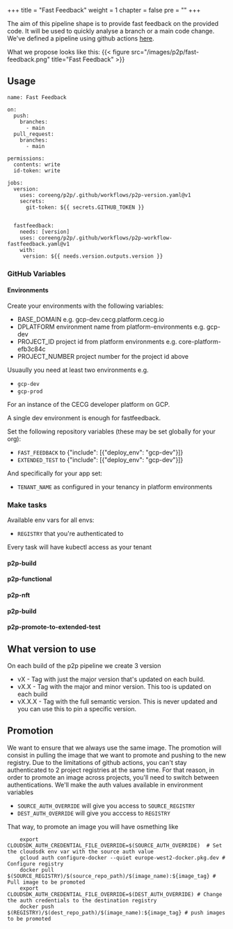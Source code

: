 +++
title = "Fast Feedback"
weight = 1
chapter = false
pre = ""
+++

The aim of this pipeline shape is to provide fast feedback on the provided code. It will be used to quickly analyse a branch or a main code change.
We've defined a pipeline using github actions [here](https://github.com/coreeng/p2p).

What we propose looks like this:
{{< figure src="/images/p2p/fast-feedback.png" title="Fast Feedback" >}}

## Usage
```
name: Fast Feedback

on:
  push:
    branches:
      - main
  pull_request:
    branches:
      - main

permissions:
  contents: write
  id-token: write

jobs:
  version:
    uses: coreeng/p2p/.github/workflows/p2p-version.yaml@v1
    secrets:
      git-token: ${{ secrets.GITHUB_TOKEN }} 


  fastfeedback:
    needs: [version]
    uses: coreeng/p2p/.github/workflows/p2p-workflow-fastfeedback.yaml@v1
    with:
     version: ${{ needs.version.outputs.version }}
```

### GitHub Variables

#### Environments

Create your environments with the following variables:
* BASE_DOMAIN e.g. gcp-dev.cecg.platform.cecg.io
* DPLATFORM environment name from platform-environments e.g. gcp-dev
* PROJECT_ID project id from platform environments e.g. core-platform-efb3c84c
* PROJECT_NUMBER project number for the project id above

Usuaully you need at least two environments e.g.

* `gcp-dev`
* `gcp-prod`


For an instance of the CECG developer platform on GCP.

A single dev environment is enough for fastfeedback.

Set the following repository variables (these may be set globally for your org):

* `FAST_FEEDBACK` to {"include": [{"deploy_env": "gcp-dev"}]}
* `EXTENDED_TEST` to {"include": [{"deploy_env": "gcp-dev"}]}

And specifically for your app set:

* `TENANT_NAME` as configured in your tenancy in platform environments

### Make tasks

Available env vars for all envs:

* `REGISTRY` that you're authenticated to

Every task will have kubectl access as your tenant

#### p2p-build
#### p2p-functional
#### p2p-nft
#### p2p-build
#### p2p-promote-to-extended-test


## What version to use
On each build of the p2p pipeline we create 3 version
* vX - Tag with just the major version that's updated on each build.
* vX.X - Tag with the major and minor version. This too is updated on each build
* vX.X.X - Tag with the full semantic version. This is never updated and you can use this to pin a specific version.

## Promotion
We want to ensure that we always use the same image. The promotion will consist in pulling the image that we want to promote and pushing to the new registry. 
Due to the limitations of github actions, you can't stay authenticated to 2 project registries at the same time. For that reason, in order to promote an image across projects, you'll need to switch between authentications.
We'll make the auth values available in environment variables
* `SOURCE_AUTH_OVERRIDE` will give you access to `SOURCE_REGISTRY`
* `DEST_AUTH_OVERRIDE` will give you acccess to `REGISTRY`

That way, to promote an image you will have osmething like
```
    export CLOUDSDK_AUTH_CREDENTIAL_FILE_OVERRIDE=$(SOURCE_AUTH_OVERRIDE)  # Set the cloudsdk env var with the source auth value
	gcloud auth configure-docker --quiet europe-west2-docker.pkg.dev # Configure registry
	docker pull $(SOURCE_REGISTRY)/$(source_repo_path)/$(image_name):${image_tag} # Pull image to be promoted
	export CLOUDSDK_AUTH_CREDENTIAL_FILE_OVERRIDE=$(DEST_AUTH_OVERRIDE) # Change the auth credentials to the destination registry
	docker push $(REGISTRY)/$(dest_repo_path)/$(image_name):${image_tag} # push images to be promoted
```